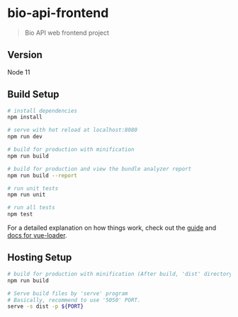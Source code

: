 # bio-api-frontend

> Bio API web frontend project

## Version
Node 11

## Build Setup

``` bash
# install dependencies
npm install

# serve with hot reload at localhost:8080
npm run dev

# build for production with minification
npm run build

# build for production and view the bundle analyzer report
npm run build --report

# run unit tests
npm run unit

# run all tests
npm test
```

For a detailed explanation on how things work, check out the [guide](http://vuejs-templates.github.io/webpack/) and [docs for vue-loader](http://vuejs.github.io/vue-loader).

## Hosting Setup

```bash
# build for production with minification (After build, 'dist' directory created)
npm run build

# Serve build files by 'serve' program
# Basically, recommend to use '5050' PORT.
serve -s dist -p ${PORT}
```
